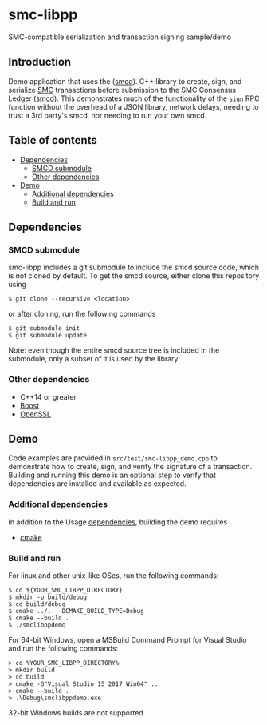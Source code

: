 # smc-libpp

SMC-compatible serialization and transaction signing sample/demo

## Introduction

Demo application that uses the 
([smcd](https://github.com/Muvon/smcd)).
C++ library to create, sign, and serialize
[SMC](https://smc.one) transactions before
submission to the SMC Consensus Ledger
([smcd](https://github.com/Muvon/smcd)).
This demonstrates much of the functionality of the
[`sign`](https://ripple.com/build/rippled-apis/#sign)
RPC function without the overhead of a JSON library,
network delays, needing to trust a 3rd party's smcd,
nor needing to run your own smcd.

## Table of contents

* [Dependencies](#dependencies)
  * [SMCD submodule](#smcd-submodule)
  * [Other dependencies](#other-dependencies)
* [Demo](#demo)
  * [Additional dependencies](#additional-dependencies)
  * [Build and run](#build-and-run)

## Dependencies

### SMCD submodule

smc-libpp includes a git submodule to include the smcd
source code, which is not cloned by default. To get the
smcd source, either clone this repository using
```
$ git clone --recursive <location>
```
or after cloning, run the following commands
```
$ git submodule init
$ git submodule update
```

Note: even though the entire smcd source tree is included
in the submodule, only a subset of it is used by the library.

### Other dependencies

* C++14 or greater
* [Boost](http://www.boost.org/)
* [OpenSSL](https://www.openssl.org/)

## Demo

Code examples are provided in `src/test/smc-libpp_demo.cpp`
to demonstrate how to create, sign, and verify the signature of a
transaction. Building and running this demo is an optional step to
verify that dependencies are installed and available as expected.

### Additional dependencies

In addition to the Usage [dependencies](#dependencies), building
the demo requires

* [cmake](https://cmake.org)

### Build and run

For linux and other unix-like OSes, run the following commands:

```
$ cd ${YOUR_SMC_LIBPP_DIRECTORY}
$ mkdir -p build/debug
$ cd build/debug
$ cmake ../.. -DCMAKE_BUILD_TYPE=Debug
$ cmake --build .
$ ./smclibppdemo
```

For 64-bit Windows, open a MSBuild Command Prompt for Visual Studio
and run the following commands:

```
> cd %YOUR_SMC_LIBPP_DIRECTORY%
> mkdir build
> cd build
> cmake -G"Visual Studio 15 2017 Win64" ..
> cmake --build .
> .\Debug\smclibppdemo.exe
```

32-bit Windows builds are not supported.
